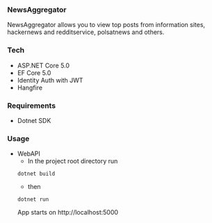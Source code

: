 ### NewsAggregator
NewsAggregator allows you to view top posts from information sites, hackernews and redditservice, polsatnews and others.

### Tech
* ASP.NET Core 5.0
* EF Core 5.0
* Identity Auth with JWT
* Hangfire

### Requirements
* Dotnet SDK

### Usage
* WebAPI
  * In the project root directory run
  ```
  dotnet build
  ```
  * then
  ```
  dotnet run
  ```
  App starts on http://localhost:5000
